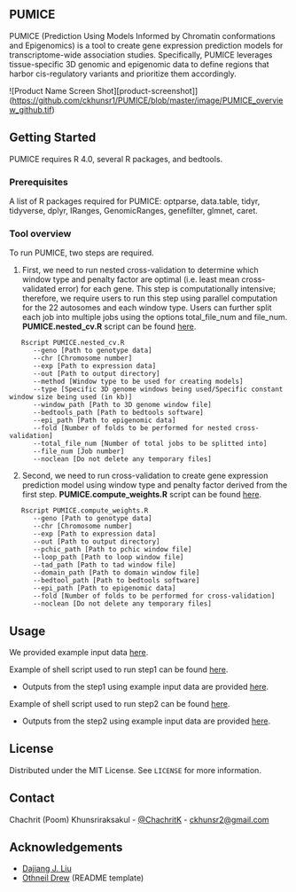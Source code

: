 <!-- ABOUT THE PROJECT -->
## PUMICE

PUMICE (Prediction Using Models Informed by Chromatin conformations and Epigenomics) is a tool to create gene expression prediction models for transcriptome-wide association studies. Specifically, PUMICE leverages tissue-specific 3D genomic and epigenomic data to define regions that harbor cis-regulatory variants and prioritize them accordingly.

![Product Name Screen Shot][product-screenshot]](https://github.com/ckhunsr1/PUMICE/blob/master/image/PUMICE_overview_github.tif)

<!-- GETTING STARTED -->
## Getting Started

PUMICE requires R 4.0, several R packages, and bedtools.

### Prerequisites

A list of R packages required for PUMICE: optparse, data.table, tidyr, tidyverse, dplyr, IRanges, GenomicRanges, genefilter, glmnet, caret.


### Tool overview

To run PUMICE, two steps are required.
1. First, we need to run nested cross-validation to determine which window type and penalty factor are optimal (i.e. least mean cross-validated error) for each gene. This step is computationally intensive; therefore, we require users to run this step using parallel computation for the 22 autosomes and each window type. Users can further split each job into multiple jobs using the options total_file_num and file_num. **PUMICE.nested_cv.R** script can be found [here](https://github.com/ckhunsr1/PUMICE/blob/master/Model_training/PUMICE.nested_cv.R).
```
   Rscript PUMICE.nested_cv.R
      --geno [Path to genotype data]
      --chr [Chromosome number]
      --exp [Path to expression data]
      --out [Path to output directory]
      --method [Window type to be used for creating models]
      --type [Specific 3D genome windows being used/Specific constant window size being used (in kb)]
      --window_path [Path to 3D genome window file]
      --bedtools_path [Path to bedtools software]
      --epi_path [Path to epigenomic data]
      --fold [Number of folds to be performed for nested cross-validation]
      --total_file_num [Number of total jobs to be splitted into]
      --file_num [Job number]
      --noclean [Do not delete any temporary files]
   ```
2. Second, we need to run cross-validation to create gene expression prediction model using window type and penalty factor derived from the first step. **PUMICE.compute_weights.R** script can be found [here](https://github.com/ckhunsr1/PUMICE/blob/master/Model_training/PUMICE.compute_weights.R).
```
   Rscript PUMICE.compute_weights.R
      --geno [Path to genotype data]
      --chr [Chromosome number]
      --exp [Path to expression data]
      --out [Path to output directory]
      --pchic_path [Path to pchic window file]
      --loop_path [Path to loop window file]
      --tad_path [Path to tad window file]
      --domain_path [Path to domain window file]
      --bedtool_path [Path to bedtools software]
      --epi_path [Path to epigenomic data]
      --fold [Number of folds to be performed for cross-validation]
      --noclean [Do not delete any temporary files]
   ```

<!-- USAGE EXAMPLES -->
## Usage

We provided example input data [here](https://github.com/ckhunsr1/PUMICE/blob/master/examples/example_input.zip).

Example of shell script used to run step1  can be found [here](https://github.com/ckhunsr1/PUMICE/blob/master/examples/running_nested_cv.sh).
* Outputs from the step1 using example input data are provided [here](https://github.com/ckhunsr1/PUMICE/blob/master/examples/example_output_nestedcv.zip).

Example of shell script used to run step2 can be found [here](https://github.com/ckhunsr1/PUMICE/blob/master/examples/running_compute_weights.sh).
* Outputs from the step2 using example input data are provided [here](https://github.com/ckhunsr1/PUMICE/blob/master/examples/example_output_weights.zip).

<!-- LICENSE -->
## License

Distributed under the MIT License. See `LICENSE` for more information.



<!-- CONTACT -->
## Contact

Chachrit (Poom) Khunsriraksakul - [@ChachritK](https://twitter.com/ChachritK) - ckhunsr2@gmail.com



<!-- ACKNOWLEDGEMENTS -->
## Acknowledgements
* [Dajiang J. Liu](https://dajiangliu.blog/)
* [Othneil Drew](https://github.com/othneildrew) (README template)

